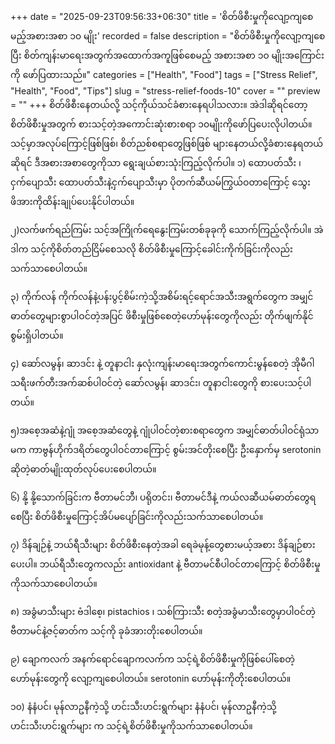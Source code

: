 +++
date = "2025-09-23T09:56:33+06:30"
title = 'စိတ်ဖိစီးမှုကိုလျော့ကျစေမည့်အစားအစာ ၁၀ မျိုး'
recorded = false
description = "စိတ်ဖိစီးမှုကိုလျော့ကျစေပြီး စိတ်ကျန်းမာရေးအတွက်အထောက်အကူဖြစ်စေမည့် အစားအစာ ၁၀ မျိုးအကြောင်းကို ဖော်ပြထားသည်။"
categories = ["Health", "Food"]
tags = ["Stress Relief", "Health", "Food", "Tips"]
slug = "stress-relief-foods-10"
cover = ""
preview = ""
+++
စိတ်ဖိစီးနေတယ်လို့ သင့်ကိုယ်သင်ခံစားနေရပါသလား။ အဲဒါဆိုရင်တော့ စိတ်ဖိစီးမှုအတွက် စားသင့်တဲ့အကောင်းဆုံးစားစရာ ၁၀မျိုးကိုဖော်ပြပေးလိုပါတယ်။ သင့်မှာအလုပ်ကြောင့်ဖြစ်ဖြစ်၊ စိတ်ညစ်စရာတွေဖြစ်ဖြစ် များနေတယ်လို့ခံစားနေရတယ်ဆိုရင် ဒီအစားအစာတွေကိုသာ ရွေးချယ်စားသုံးကြည့်လိုက်ပါ။
၁) ထောပတ်သီး ၊ ငှက်ပျောသီး
ထောပတ်သီးနဲ့ငှက်ပျောသီးမှာ ပိုတက်ဆီယမ်ကြွယ်ဝတာကြောင့် သွေးဖိအားကိုထိန်းချုပ်ပေးနိုင်ပါတယ်။

၂)လက်ဖက်ရည်ကြမ်း
သင့်အကြိုက်ရေနွေးကြမ်းတစ်ခုခုကို သောက်ကြည့်လိုက်ပါ။ အဲဒါက သင့်ကိုစိတ်တည်ငြိမ်စေသလို စိတ်ဖိစီးမှုကြောင့်ခေါင်းကိုက်ခြင်းကိုလည်း သက်သာစေပါတယ်။

၃) ကိုက်လန်
ကိုက်လန်နဲ့ပန်းပွင့်စိမ်းကဲ့သို့အစိမ်းရင့်ရောင်အသီးအရွက်တွေက အမျှင်ဓာတ်တွေများစွာပါဝင်တဲ့အပြင် ဖိစီးမှုဖြစ်စေတဲ့ဟော်မုန်းတွေကိုလည်း တိုက်ဖျက်နိုင်စွမ်းရှိပါတယ်။

၄) ဆော်လမွန်၊ ဆာဒင်း နဲ့ တူနာငါး
နှလုံးကျန်းမာရေးအတွက်ကောင်းမွန်စေတဲ့ အိုမီဂါ သရီးဖက်တီးအက်ဆစ်ပါဝင်တဲ့ ဆော်လမွန်၊ ဆာဒင်း၊ တူနာငါးတွေကို စားပေးသင့်ပါတယ်။

၅)အစေ့အဆံနဲ့ဂျုံ
အစေ့အဆံတွေနဲ့ ဂျုံပါဝင်တဲ့စားစရာတွေက အမျှင်ဓာတ်ပါဝင်ရုံသာမက ကာဗွန်ဟိုက်ဒရိတ်တွေပါဝင်တာကြောင့် စွမ်းအင်တိုးစေပြီး ဦးနှောက်မှ serotonin ဆိုတဲ့ဓာတ်မျိုးထုတ်လုပ်ပေးစေပါတယ်။

၆) နို့
နို့သောက်ခြင်းက ဗီတာမင်ဘီ၊ ပရိုတင်း၊ ဗီတာမင်ဒီနဲ့ ကယ်လဆီယမ်ဓာတ်တွေရစေပြီး စိတ်ဖိစီးမှုကြောင့်အိပ်မပျော်ခြင်းကိုလည်းသက်သာစေပါတယ်။

၇) ဒိန်ချဉ်နဲ့ ဘယ်ရီသီးများ
စိတ်ဖိစီးနေတဲ့အခါ ရေခဲမုန့်တွေစားမယ့်အစား ဒိန်ချဉ်စားပေးပါ။ ဘယ်ရီသီးတွေကလည်း antioxidant နဲ့ ဗီတာမင်စီပါဝင်တာကြောင့် စိတ်ဖိစီးမှုကိုသက်သာစေပါတယ်။

၈) အခွံမာသီးများ
ဗံဒါစေ့၊ pistachios ၊ သစ်ကြားသီး စတဲ့အခွံမာသီးတွေမှာပါဝင်တဲ့ ဗီတာမင်နဲ့ဇင့်ဓာတ်က သင့်ကို ခုခံအားတိုးစေပါတယ်။

၉) ချောကလက်
အနက်ရောင်ချောကလက်က သင့်ရဲ့စိတ်ဖိစီးမှုကိုဖြစ်ပေါ်စေတဲ့ဟော်မုန်းတွေကို လျော့ကျစေပါတယ်။ serotonin ဟော်မုန်းကိုတိုးစေပါတယ်။

၁၀) နံနံပင်၊ မုန်လာဥနီကဲ့သို့ ဟင်းသီးဟင်းရွက်များ
နံနံပင်၊ မုန်လာဥနီကဲ့သို့ ဟင်းသီးဟင်းရွက်များ က သင့်ရဲ့စိတ်ဖိစီးမှုကိုသက်သာစေပါတယ်။ 